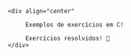 <!DOCTYPE HTML>
<html>
<body>

     <div align="center"
     
          Exemplos de exercícios em C! 
     
          Exercícios resolvidos! 🥷
     </div>
</body>
</html>
